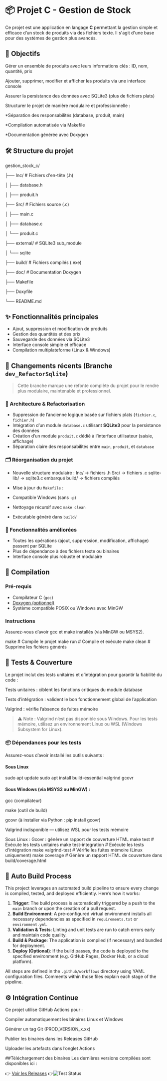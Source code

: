 # 📦 Projet C - Gestion de Stock

Ce projet est une application en langage **C** permettant la gestion simple et efficace d’un stock de produits via des fichiers texte. Il s'agit d'une base pour des systèmes de gestion plus avancés.

## 🎯 Objectifs

Gérer un ensemble de produits avec leurs informations clés : ID, nom, quantité, prix

Ajouter, supprimer, modifier et afficher les produits via une interface console

Assurer la persistance des données avec SQLite3 (plus de fichiers plats)

Structurer le projet de manière modulaire et professionnelle :

*Séparation des responsabilités (database, produit, main)

*Compilation automatisée via Makefile

*Documentation générée avec Doxygen

## 🛠️ Structure du projet

gestion_stock_c/

├── Inc/              # Fichiers d'en-tête (.h)

│   ├── database.h

│   ├── produit.h

├── Src/              # Fichiers source (.c)

│   ├── main.c

│   ├── database.c

│   └── produit.c

├── external/       # SQLite3 sub_module

│   └── sqlite

├── build/            # Fichiers compilés (.exe)

├── doc/              # Documentation Doxygen

├── Makefile

├── Doxyfile

└── README.md



## ✨ Fonctionnalités principales

- Ajout, suppression et modification de produits
- Gestion des quantités et des prix
- Sauvegarde des données via SQLite3
- Interface console simple et efficace
- Compilation multiplateforme (Linux & Windows)

## 🔄 Changements récents (Branche `dev_RefactorSqlite`)

> Cette branche marque une refonte complète du projet pour le rendre plus modulaire, maintenable et professionnel.

### 🧠 Architecture & Refactorisation
- Suppression de l’ancienne logique basée sur fichiers plats (`fichier.c`, `fichier.h`)
- Intégration d’un module `database.c` utilisant **SQLite3** pour la persistance des données
- Création d’un module `produit.c` dédié à l’interface utilisateur (saisie, affichage)
- Séparation claire des responsabilités entre `main`, `produit`, et `database`

### 🗂️ Réorganisation du projet
- Nouvelle structure modulaire :
Inc/ → fichiers .h Src/ → fichiers .c sqlite-lib/ → sqlite3.c embarqué build/ → fichiers compilés

- Mise à jour du `Makefile` :
- Compatible Windows (sans `-p`)
- Nettoyage récursif avec `make clean`
- Exécutable généré dans `build/`

### 🧪 Fonctionnalités améliorées
- Toutes les opérations (ajout, suppression, modification, affichage) passent par SQLite
- Plus de dépendance à des fichiers texte ou binaires
- Interface console plus robuste et modulaire

## 🚀 Compilation

### Pré-requis
- Compilateur C (`gcc`)
- [Doxygen (optionnel)](https://www.doxygen.nl/)
- Système compatible POSIX ou Windows avec MinGW

### Instructions

Assurez-vous d’avoir gcc et make installés (via MinGW ou MSYS2).

make        # Compile le projet
make run    # Compile et exécute
make clean  # Supprime les fichiers générés

## 🧪 Tests & Couverture
Le projet inclut des tests unitaires et d’intégration pour garantir la fiabilité du code :

Tests unitaires : ciblent les fonctions critiques du module database

Tests d’intégration : valident le bon fonctionnement global de l’application

Valgrind : vérifie l’absence de fuites mémoire

> ⚠️ Note : Valgrind n’est pas disponible sous Windows. Pour les tests mémoire, utilisez un environnement Linux ou WSL (Windows Subsystem for Linux).

### 📦 Dépendances pour les tests

Assurez-vous d’avoir installé les outils suivants :

#### Sous Linux

sudo apt update
sudo apt install build-essential valgrind gcovr

#### Sous Windows (via MSYS2 ou MinGW) :
gcc (compilateur)

make (outil de build)

gcovr (à installer via Python : pip install gcovr)

Valgrind indisponible — utilisez WSL pour les tests mémoire


Sous Linux :
Gcovr : génère un rapport de couverture HTML
make test              # Exécute les tests unitaires
make test-integration  # Exécute les tests d'intégration
make valgrind-test     # Vérifie les fuites mémoire (Linux uniquement)
make coverage          # Génère un rapport HTML de couverture dans build/coverage.html

## 🔧 Auto Build Process

This project leverages an automated build pipeline to ensure every change is compiled, tested, and deployed efficiently. Here’s how it works:

1. **Trigger**: The build process is automatically triggered by a push to the `main` branch or upon the creation of a pull request.
2. **Build Environment**: A pre-configured virtual environment installs all necessary dependencies as specified in `requirements.txt` or `environment.yml`.
3. **Validation & Tests**: Linting and unit tests are run to catch errors early and maintain code quality.
4. **Build & Package**: The application is compiled (if necessary) and bundled for deployment.
5. **Deploy (Optional)**: If the build passes, the code is deployed to the specified environment (e.g. GitHub Pages, Docker Hub, or a cloud platform).

All steps are defined in the `.github/workflows` directory using YAML configuration files. Comments within those files explain each stage of the pipeline.

## ⚙️ Intégration Continue
Ce projet utilise GitHub Actions pour :

Compiler automatiquement les binaires Linux et Windows

Générer un tag Git (PROD_VERSION_x.xx)

Publier les binaires dans les Releases GitHub

Uploader les artefacts dans l’onglet Actions

##Téléchargement des binaires
Les dernières versions compilées sont disponibles ici :

👉 [Voir les Releases](https://github.com/amaraoussama94/gestion_stock_c/releases)
👉![Test Status](https://github.com/amaraoussama94/gestion_stock_c/actions/workflows/test.yml/badge.svg)





